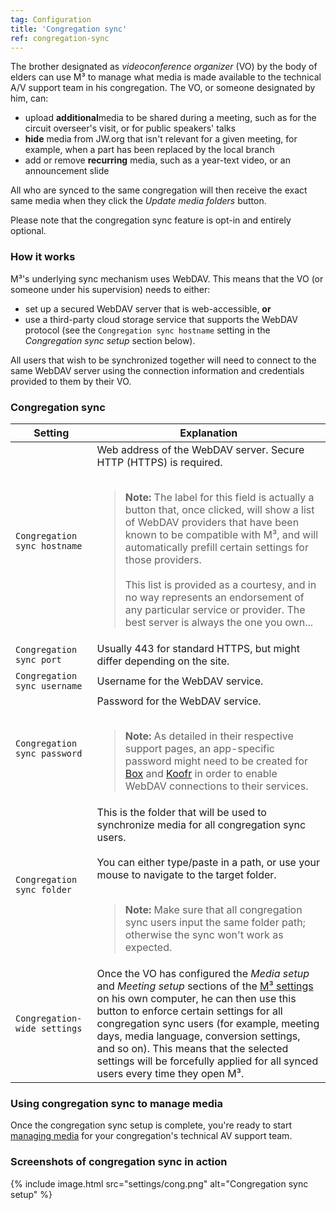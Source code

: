 ```yaml
---
tag: Configuration
title: 'Congregation sync'
ref: congregation-sync
---
```


The brother designated as _videoconference organizer_ (VO) by the body of elders can use M³ to manage what media is made available to the technical A/V support team in his congregation.
The VO, or someone designated by him, can:

- upload **additional**media to be shared during a meeting, such as for the circuit overseer's visit, or for public speakers' talks
- **hide** media from JW.org that isn't relevant for a given meeting, for example, when a part has been replaced by the local branch
- add or remove **recurring** media, such as a year-text video, or an announcement slide

All who are synced to the same congregation will then receive the exact same media when they click the _Update media folders_ button.

Please note that the congregation sync feature is opt-in and entirely optional.

### How it works

M³'s underlying sync mechanism uses WebDAV. This means that the VO (or someone under his supervision) needs to either:

- set up a secured WebDAV server that is web-accessible, **or**
- use a third-party cloud storage service that supports the WebDAV protocol (see the `Congregation sync hostname` setting in the _Congregation sync setup_ section below).

All users that wish to be synchronized together will need to connect to the same WebDAV server using the connection information and credentials provided to them by their VO.

### Congregation sync

<table>
  <thead>
    <tr>
      <th>Setting</th>
      <th>Explanation</th>
    </tr>
  </thead>
  <tbody>
    <tr>
      <td><code>Congregation sync hostname</code></td>
      <td>
        Web address of the WebDAV server. Secure HTTP (HTTPS) is required.<br>
        <br>
        <blockquote>
          <strong>Note:</strong> The label for this field is actually a button that, once clicked, will show a list of WebDAV providers that have been known to be compatible with M³, and will automatically prefill certain settings for those providers. <br><br>This list is provided as a courtesy, and in no way represents an endorsement of any particular service or provider. The best server is always the one you own...
        </blockquote>
      </td>
    </tr>
    <tr>
      <td><code>Congregation sync port</code></td>
      <td>Usually 443 for standard HTTPS, but might differ depending on the site. </td>
    </tr>
    <tr>
      <td><code>Congregation sync username</code> </td>
      <td>Username for the WebDAV service. </td>
    </tr>
    <tr>
      <td><code>Congregation sync password</code></td>
      <td>
        Password for the WebDAV service.<br>
        <br>
        <blockquote>
          <strong>Note:</strong> As detailed in their respective support pages, an app-specific password might need to be created for <a href="https://support.box.com/hc/en-us/articles/360043696414-WebDAV-with-Box">Box</a> and <a href="https://koofr.eu/help/koofr_with_webdav/how-do-i-connect-a-service-to-koofr-through-webdav/">Koofr</a> in order to enable WebDAV connections to their services.
        </blockquote>
      </td>
    </tr>
    <tr>
      <td><code>Congregation sync folder</code></td>
      <td>
        This is the folder that will be used to synchronize media for all congregation sync users.<br>
        <br>
        You can either type/paste in a path, or use your mouse to navigate to the target folder.<br>
        <br>
        <blockquote>
          <strong>Note:</strong> Make sure that all congregation sync users input the same folder path; otherwise the sync won't work as expected.
        </blockquote>
      </td>
    </tr>
    <tr>
      <td><code>Congregation-wide settings</code></td>
      <td>
        Once the VO has configured the <em>Media setup</em> and <em>Meeting setup</em> sections of the <a href="en/#/configuration">M³ settings</a> on his own computer, he can then use this button to enforce certain settings for all congregation sync users (for example, meeting days, media language, conversion settings, and so on). This means that the selected settings will be forcefully applied for all synced users every time they open M³.
      </td>
    </tr>
  </tbody>
</table>

### Using congregation sync to manage media

Once the congregation sync setup is complete, you're ready to start <a href="en/#/manage-media">managing media</a> for your congregation's technical AV support team.

### Screenshots of congregation sync in action

<table class="showcase" markdown="0">
{% include image.html src="settings/cong.png" alt="Congregation sync setup" %}
</table>
